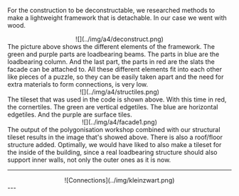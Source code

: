For the construction to be deconstructable, we researched methods to make a lightweight framework that is detachable. In our case we went with wood. 
<center>
    ![](../img/a4/deconstruct.png)
</center>
The picture above shows the different elements of the framework. The green and purple parts are loadbearing beams. The parts in blue are the loadbearing column. And the last part, the parts in red are the slats the facade can be attached to. All these different elements fit into each other like pieces of a puzzle, so they can be easily taken apart and the need for extra materials to form connections, is very low.
<center>
    ![](../img/a4/structiles.png)
</center>
The tileset that was used in the code is shown above. With this time in red, the cornertiles. The green are vertical edgetiles. The blue are horizontal edgetiles. And the purple are surface tiles.
<center>
    ![](../img/a4/facade1.png)
</center>
The output of the polygonisation workshop combined with our structural tileset results in the image that's showed above. There is also a roof/floor structure added. 
Optimally, we would have liked to also make a tileset for the inside of the building, since a real loadbearing structure should also support inner walls, not only the outer ones as it is now.

---
<center>
    ![Connections](../img/kleinzwart.png)
</center>
---